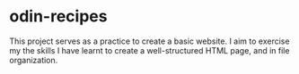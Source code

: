 # odin-recipes

This project serves as a practice to create a basic website.
I aim to exercise my the skills I have learnt to create a
well-structured HTML page, and in file organization.